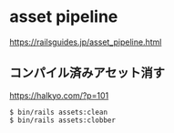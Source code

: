 # asset pipeline
https://railsguides.jp/asset_pipeline.html

## コンパイル済みアセット消す
https://halkyo.com/?p=101
```
$ bin/rails assets:clean
$ bin/rails assets:clobber
```

